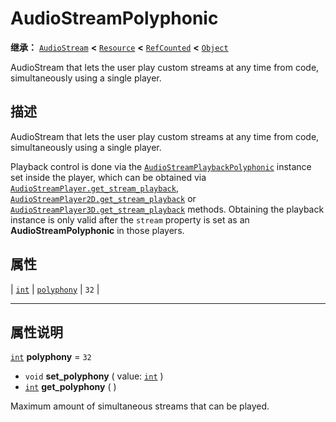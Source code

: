 <!-- ⚠ 请勿编辑本文件 ⚠ -->
<!-- 本文档使用脚本从 WeDot 引擎源码仓库生成。 -->
<!-- 生成脚本：https://github.com/WeDot-Engine/WeDot/tree/4.3/doc/tools/make_md.py； -->
<!-- 原文件：https://github.com/WeDot-Engine/WeDot/tree/4.3/doc/classes/AudioStreamPolyphonic.xml。 -->

<div id="_class_audiostreampolyphonic"></div>

# AudioStreamPolyphonic

**继承：** [`AudioStream`](class_audiostream.md) **<** [`Resource`](class_resource.md) **<** [`RefCounted`](class_refcounted.md) **<** [`Object`](class_object.md)

AudioStream that lets the user play custom streams at any time from code, simultaneously using a single player.

## 描述

AudioStream that lets the user play custom streams at any time from code, simultaneously using a single player.

Playback control is done via the [`AudioStreamPlaybackPolyphonic`](class_audiostreamplaybackpolyphonic.md) instance set inside the player, which can be obtained via [`AudioStreamPlayer.get_stream_playback`](#class_audiostreamplayer_method_get_stream_playback), [`AudioStreamPlayer2D.get_stream_playback`](#class_audiostreamplayer2d_method_get_stream_playback) or [`AudioStreamPlayer3D.get_stream_playback`](#class_audiostreamplayer3d_method_get_stream_playback) methods. Obtaining the playback instance is only valid after the `stream` property is set as an **AudioStreamPolyphonic** in those players.

## 属性

| [`int`](class_int.md) | [`polyphony`](#class_audiostreampolyphonic_property_polyphony) | ``32`` |

<!-- rst-class:: classref-section-separator -->

---

## 属性说明

<div id="_class_audiostreampolyphonic_property_polyphony"></div>

[`int`](class_int.md) **polyphony** = ``32`` <div id="class_audiostreampolyphonic_property_polyphony"></div>

- `void` **set_polyphony** ( value: [`int`](class_int.md) )
- [`int`](class_int.md) **get_polyphony** ( )

Maximum amount of simultaneous streams that can be played.

[^virtual]: 本方法通常需要用户覆盖才能生效。
[^const]: 本方法无副作用，不会修改该实例的任何成员变量。
[^vararg]: 本方法除了能接受在此处描述的参数外，还能够继续接受任意数量的参数。
[^constructor]: 本方法用于构造某个类型。
[^static]: 调用本方法无需实例，可直接使用类名进行调用。
[^operator]: 本方法描述的是使用本类型作为左操作数的有效运算符。
[^bitfield]: 这个值是由下列位标志构成位掩码的整数。
[^void]: 无返回值。
